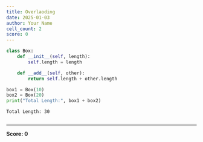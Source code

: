 ```yaml
---
title: Overlaoding
date: 2025-01-03
author: Your Name
cell_count: 2
score: 0
---
```


```python
class Box:
    def __init__(self, length):
        self.length = length

    def __add__(self, other):
        return self.length + other.length

box1 = Box(10)
box2 = Box(20)
print("Total Length:", box1 + box2)

```

    Total Length: 30



```python

```


---
**Score: 0**